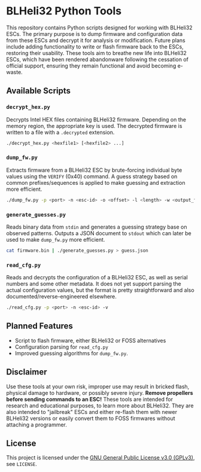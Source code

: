 # BLHeli32 Python Tools

This repository contains Python scripts designed for working with BLHeli32
ESCs. The primary purpose is to dump firmware and configuration data from these
ESCs and decrypt it for analysis or modification. Future plans include adding
functionality to write or flash firmware back to the ESCs, restoring their
usability. These tools aim to breathe new life into BLHeli32 ESCs, which have
been rendered abandonware following the cessation of official support, ensuring
they remain functional and avoid becoming e-waste.

## Available Scripts

### `decrypt_hex.py`
Decrypts Intel HEX files containing BLHeli32 firmware.
Depending on the memory region, the appropriate key is used.
The decrypted firmware is written to a file with a `.decrypted` extension.

```bash
./decrypt_hex.py <hexfile1> [<hexfile2> ...]
```

### `dump_fw.py`
Extracts firmware from a BLHeli32 ESC by brute-forcing individual byte values using the `VERIFY` (0x40) command.
A guess strategy based on common prefixes/sequences is applied to make guessing and extraction more efficient.
```bash
./dump_fw.py -p <port> -n <esc-id> -o <offset> -l <length> -w <output_file>
```

### `generate_guesses.py`
Reads binary data from `stdin` and generates a guessing strategy base on observed patterns.
Outputs a JSON document to `stdout` which can later be used to make `dump_fw.py` more efficient.
```bash
cat firmware.bin | ./generate_guesses.py > guess.json
```

### `read_cfg.py`
Reads and decrypts the configuration of a BLHeli32 ESC, as well as serial numbers and some other metadata.
It does not yet support parsing the actual configuration values, but the format is pretty straightforward
and also documented/reverse-engineered elsewhere.
```bash
./read_cfg.py -p <port> -n <esc-id> -v
```

## Planned Features
- Script to flash firmware, either BLHeli32 or FOSS alternatives
- Configuration parsing for `read_cfg.py`
- Improved guessing algorithms for `dump_fw.py`.

## Disclaimer
Use these tools at your own risk, improper use may result in bricked flash,
physical damage to hardware, or possibly severe injury. **Remove propellers
before sending commands to an ESC!** These tools are intended for research and
educational purposes, to learn more about BLHeli32. They are also intended to
"jailbreak" ESCs and either re-flash them with newer BLHeli32 versions or
easily convert them to FOSS firmwares without attaching a programmer.

## License
This project is licensed under the [GNU General Public License v3.0 (GPLv3)](https://www.gnu.org/licenses/gpl-3.0.html), see `LICENSE`. 
